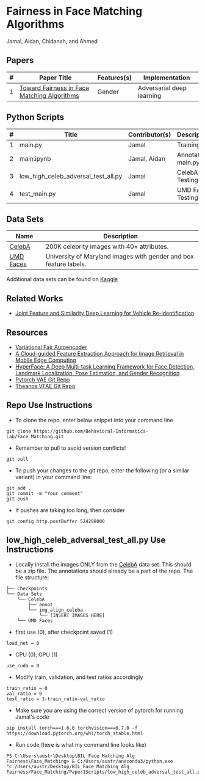 # Fairness in Face Matching Algorithms
Jamal, Aidan, Chidansh, and Ahmed

## Papers
| # 	| Paper Title                                 	| Features(s) 	| Implementation            	|
|---	|---------------------------------------------	|----------------	|---------------------------	|
| 1 	| [Toward Fairness in Face Matching Algorithms](https://wp.comminfo.rutgers.edu/vsingh/wp-content/uploads/sites/110/2019/09/Workshop_paper_CameraReady.pdf) 	| Gender         	| Adversarial deep learning 	|

## Python Scripts
| # 	| Title                               	| Contributor(s) 	| Description       	|
|---	|-------------------------------------	|----------------	|-------------------	|
| 1 	| main.py                             	| Jamal          	| Training          	|
| 2 	| main.ipynb                          	| Jamal, Aidan   	| Annotated main.py 	|
| 3 	| low_high_celeb_adversal_test_all.py 	| Jamal          	| CelebA Testing    	|
| 4 	| test_main.py                        	| Jamal          	| UMD Faces Testing 	|

## Data Sets
| Name      	| Description                                                  	|
|-----------	|--------------------------------------------------------------	|
| [CelebA](http://mmlab.ie.cuhk.edu.hk/projects/CelebA.html)    	| 200K celebrity images with 40+ attributes.                   	|
| [UMD Faces](https://www.umdfaces.io/) 	| University of Maryland images with gender and box feature labels. 	|

Additional data sets can be found on [Kaggle](https://www.kaggle.com/c/deepfake-detection-challenge/discussion/121594)

## Related Works
- [Joint Feature and Similarity Deep Learning for Vehicle Re-identification](https://ieeexplore.ieee.org/stamp/stamp.jsp?arnumber=8424333)

## Resources
- [Variational Fair Autoencoder](https://github.com/dendisuhubdy/vfae/blob/master/vfae.py)
- [A Cloud-guided Feature Extraction Approach for Image Retrieval in Mobile Edge Computing](https://ieeexplore.ieee.org/document/8851250)
- [HyperFace: A Deep Multi-task Learning Framework for Face Detection, Landmark Localization, Pose Estimation, and Gender Recognition](https://mail.google.com/mail/u/1/#search/jka59%40scarletmail.rutgers.edu/FMfcgxwKjKqxQGstpSCQttXlsGMFDfDx?projector=1&messagePartId=0.1)
- [Pytorch VAE Git Repo](https://github.com/AntixK/PyTorch-VAE)
- [Theanos VFAE Git Repo](https://github.com/NCTUMLlab/Huang-Ching-Wei/tree/master/Model)

## Repo Use Instructions
- To clone the repo, enter below snippet into your command line 
```
git clone https://github.com/Behavioral-Informatics-Lab/Face_Matching.git
```
- Remember to pull to avoid version conflicts!
```
git pull
```
- To push your changes to the git repo, enter the following (or a similar variant) in your command line:
```
git add .
git commit -m "Your comment"
git push
```
- If pushes are taking too long, then consider 
```
git config http.postBuffer 524288000
```
## low_high_celeb_adversal_test_all.py Use Instructions
- Locally install the images ONLY from the [CelebA](http://mmlab.ie.cuhk.edu.hk/projects/CelebA.html) data set. This should be a zip file. The annotations should already be a part of the repo. The file structure:

```
├── Checkpoints
└── Data Sets
    └── CelebA
        ├── annot
        └── img_align_celeba
            └── [INSERT IMAGES HERE]
    └── UMD Faces
```
- first use (0), after checkpoint saved (1)
```
load_net = 0 
```
- CPU (0), GPU (1)
```
use_cuda = 0 
```
- Modify train, validation, and test ratios accordingly
```
train_ratio = 0
val_ratio = 0
test_ratio = 1-train_ratio-val_ratio
```
- Make sure you are using the correct version of pytorch for running Jamal's code
```
pip install torch===1.6.0 torchvision===0.7.0 -f https://download.pytorch.org/whl/torch_stable.html 
```
- Run code (here is what my command line looks like)
```
PS C:\Users\austr\Desktop\BIL Face Matching Alg Fairness\Face_Matching> & C:/Users/austr/anaconda3/python.exe "c:/Users/austr/Desktop/BIL Face Matching Alg Fairness/Face_Matching/Paper1Scripts/low_high_celeb_adversal_test_all.py"
```
